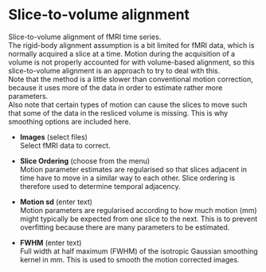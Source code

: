 # Slice-to-volume alignment  
Slice-to-volume alignment of fMRI time series.   
The rigid-body alignment assumption is a bit limited for fMRI data, which is normally acquired a slice at a time. Motion during the acquisition of a volume is not properly accounted for with volume-based alignment, so this slice-to-volume alignment is an approach to try to deal with this.   
Note that the method is a little slower than conventional motion correction, because it uses more of the data in order to estimate rather more parameters.   
Also note that certain types of motion can cause the slices to move such that some of the data in the resliced volume is missing. This is why smoothing options are included here.   

* **Images** (select files)  
Select fMRI data to correct.   

* **Slice Ordering** (choose from the menu)  
Motion parameter estimates are regularised so that slices adjacent in time have to move in a similar way to each other. Slice ordering is therefore used to determine temporal adjacency.   

* **Motion sd** (enter text)  
Motion parameters are regularised according to how much motion (mm) might typically be expected from one slice to the next. This is to prevent overfitting because there are many parameters to be estimated.   

* **FWHM** (enter text)  
Full width at half maximum (FWHM) of the isotropic Gaussian smoothing kernel in mm. This is used to smooth the motion corrected images.   
